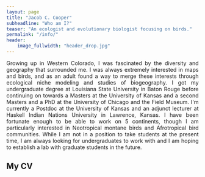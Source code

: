 ```yaml
---
layout: page
title: "Jacob C. Cooper"
subheadline: "Who am I?"
teaser: "An ecologist and evolutionary biologist focusing on birds."
permalink: "/info/"
header:
    image_fullwidth: "header_drop.jpg"
---
```


<p style='text-align: justify;'>Growing up in Western Colorado, I was fascinated by the diversity and geography that surrounded me. I was always extremely interested in maps and birds, and as an adult found a way to merge these interests through ecological niche modeling and studies of biogeography. I got my undergraduate degree at Louisiana State University in Baton Rouge before continuing on towards a Masters at the University of Kansas and a second Masters and a PhD at the University of Chicago and the Field Museum. I'm currently a Postdoc at the University of Kansas and an adjunct lecturer at Haskell Indian Nations University in Lawrence, Kansas. I have been fortunate enough to be able to work on 5 continents, though I am particularly interested in Neotropical montane birds and Afrotropical bird communities. While I am not in a position to take students at the present time, I am always looking for undergraduates to work with and I am hoping to establish a lab with graduate students in the future.</p>

## My CV

<object data="{{ site.url }}{{ site.baseurl }}/_pdfs/Cooper-Curriculum-Vitae.pdf" width="1000" height="1000" type="application/pdf"></object>
